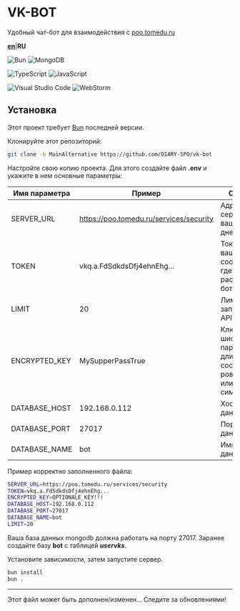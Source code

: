 # VK-BOT
Удобный чат-бот для взаимодействия с [poo.tomedu.ru](https://poo.tomedu.ru)

**[en](/README.md)**|**RU**

![Bun](https://img.shields.io/badge/Bun-%23000000.svg?style=for-the-badge&logo=bun&logoColor=white)
![MongoDB](https://img.shields.io/badge/MongoDB-%234ea94b.svg?style=for-the-badge&logo=mongodb&logoColor=white)

![TypeScript](https://img.shields.io/badge/typescript-%23007ACC.svg?style=for-the-badge&logo=typescript&logoColor=white)
![JavaScript](https://img.shields.io/badge/javascript-%23323330.svg?style=for-the-badge&logo=javascript&logoColor=%23F7DF1E)

![Visual Studio Code](https://img.shields.io/badge/Visual%20Studio%20Code-0078d7.svg?style=for-the-badge&logo=visual-studio-code&logoColor=white)
![WebStorm](https://img.shields.io/badge/webstorm-143?style=for-the-badge&logo=webstorm&logoColor=white&color=black)

## Установка

Этот проект требует [Bun](https://bun.sh/) последней версии.

Клонируйте этот репозиторий:

```sh
git clone -b MainAlternative https://github.com/DIARY-SPO/vk-bot
```

Настройте свою копию проекта.
Для этого создайте файл **.env** и укажите в нем основные параметры:

| Имя параметра | Пример | Описание | Обязательно |
| -------------- | ------- | ----------- | -------- |
| SERVER_URL | https://poo.tomedu.ru/services/security | Адрес до сервисов вашего дневника | Да |
| TOKEN | vkq.a.FdSdkdsDfj4ehnEhg... | Токен от вашего сообщества, где будет располагаться бот | Да |
| LIMIT | 20 | Лимит запрсоов к API | Нет |
| ENCRYPTED_KEY | MySupperPassTrue | Ключ для шифрования паролей. Его длина должна составлять ровно 16, 24 или 32 символа | Да |
| DATABASE_HOST | 192.168.0.112 | Хост базы данных | Да |
| DATABASE_PORT | 27017 | Порт от базы данных | Да |
| DATABASE_NAME | bot | Имя базы данных | Да |

Пример корректно заполненного файла:

```sh
SERVER_URL=https://poo.tomedu.ru/services/security
TOKEN=vkq.a.FdSdkdsDfj4ehnEhg...
ENCRYPTED_KEY=OPTIONALE_KEY!!!
DATABASE_HOST=192.168.0.112
DATABASE_PORT=27017
DATABASE_NAME=bot
LIMIT=20
```

Ваша база данных mongodb должна работать на порту 27017. Заранее создайте базу **bot** с таблицей ***uservks***.

Установите зависимости, затем запустите сервер.

```sh
bun install
bun .
```

------

Этот файл может быть дополнен/изменен... Следите за обновлениями!
